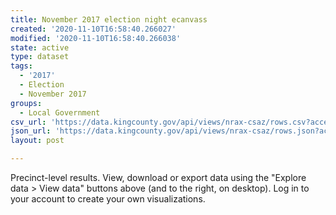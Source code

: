 ```yaml
---
title: November 2017 election night ecanvass
created: '2020-11-10T16:58:40.266027'
modified: '2020-11-10T16:58:40.266038'
state: active
type: dataset
tags:
  - '2017'
  - Election
  - November 2017
groups:
  - Local Government
csv_url: 'https://data.kingcounty.gov/api/views/nrax-csaz/rows.csv?accessType=DOWNLOAD'
json_url: 'https://data.kingcounty.gov/api/views/nrax-csaz/rows.json?accessType=DOWNLOAD'
layout: post

---
```

Precinct-level results. View, download or export data using the  "Explore data > View data" buttons above (and to the right, on desktop). Log in to your account to create your own visualizations.
